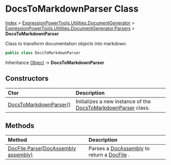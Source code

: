 ﻿# DocsToMarkdownParser Class

[Index](../index.md) > [ExpressionPowerTools.Utilities.DocumentGenerator](ExpressionPowerTools.Utilities.DocumentGenerator.a.md) > [ExpressionPowerTools.Utilities.DocumentGenerator.Parsers](ExpressionPowerTools.Utilities.DocumentGenerator.Parsers.n.md) > **DocsToMarkdownParser**

Class to transform documentation objects into markdown.

```csharp
public class DocsToMarkdownParser
```

Inheritance [Object](https://docs.microsoft.com/dotnet/api/system.object) → **DocsToMarkdownParser**

## Constructors

| Ctor | Description |
| :-- | :-- |
| [DocsToMarkdownParser()](ExpressionPowerTools.Utilities.DocumentGenerator.Parsers.DocsToMarkdownParser.ctor.md#docstomarkdownparser) | Initializes a new instance of the [DocsToMarkdownParser](ExpressionPowerTools.Utilities.DocumentGenerator.Parsers.DocsToMarkdownParser.cs.md) class. |
## Methods

| Method | Description |
| :-- | :-- |
| [DocFile Parse(DocAssembly assembly)](DocsToMarkdownParser-Parse.m.md) | Parses a [DocAssembly](ExpressionPowerTools.Utilities.DocumentGenerator.Hierarchy.DocAssembly.cs.md) to return a [DocFile](ExpressionPowerTools.Utilities.DocumentGenerator.Markdown.DocFile.cs.md) . |
